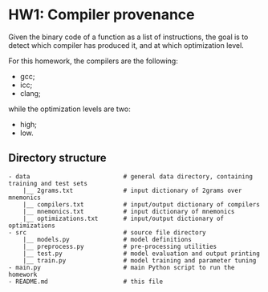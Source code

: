 # HW1: Compiler provenance

Given the binary code of a function as a list of instructions,
the goal is to detect which compiler has produced it, and at which
optimization level.

For this homework, the compilers are the following:

- gcc;
- icc;
- clang;

while the optimization levels are two:

- high;
- low.

## Directory structure

```
- data                          # general data directory, containing training and test sets
    |__ 2grams.txt              # input dictionary of 2grams over mnemonics
    |__ compilers.txt           # input/output dictionary of compilers
    |__ mnemonics.txt           # input dictionary of mnemonics
    |__ optimizations.txt       # input/output dictionary of optimizations
- src                           # source file directory
    |__ models.py               # model definitions
    |__ preprocess.py           # pre-processing utilities
    |__ test.py                 # model evaluation and output printing
    |__ train.py                # model training and parameter tuning
- main.py                       # main Python script to run the homework
- README.md                     # this file
```
